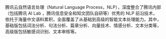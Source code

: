 腾讯云自然语言处理（Natural Language Process，NLP），深度整合了腾讯内部（包括腾讯 AI Lab ，腾讯信息安全和知文团队自研等）优秀的 NLP 前沿技术，依托于海量中文语料累积，全面覆盖了从基础到高级的智能文本处理能力。其中，基础版包括词法分析、句法分析、篇章分析、向量技术、情感分析、文本分类等，高级版包括敏感词识别、文本审核等。

